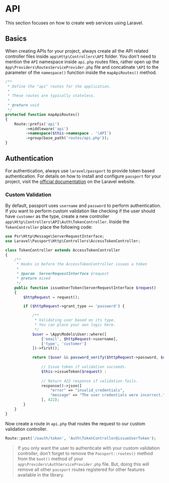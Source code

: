 # API
This section focuses on how to create web services using Laravel.

## Basics
When creating APIs for your project, always create all the API related controller files inside `app\Http\Controllers\API` folder. You don't need to mention the `API` namespace inside `api.php` routes files, rather open up the `App\Providers\RoutesServiceProvider.php` file and concatinate `\API` to the parameter of the `namespace()` function inside the `mapApiRoutes()` method.
```php
/**
 * Define the "api" routes for the application.
 *
 * These routes are typically stateless.
 *
 * @return void
 */
protected function mapApiRoutes()
{
    Route::prefix('api')
         ->middleware('api')
         ->namespace($this->namespace . '\API')
         ->group(base_path('routes/api.php'));
}
```
## Authentication
For authentication, always use `laravel/passport` to provide token based authentication. For details on how to install and configure `passport` for your project, visit the [official documentation](https://laravel.com/docs/5.6/passport#installation) on the Laravel website.
### Custom Validation
By default, passport uses `username` and `password` to perform authentication. If you want to perform custom validation like checking if the user should have `customer` as the type, create a new controller `app\Http\Controllers\API\Auth\TokenController`. Inside the `TokenController` place the following code:
```php
use Psr\Http\Message\ServerRequestInterface;
use Laravel\Passport\Http\Controllers\AccessTokenController;

class TokenController extends AccessTokenController
{
    /**
     * Hooks in before the AccessTokenController issues a token
     *
     * @param  ServerRequestInterface $request
     * @return mixed
     */
    public function issueUserToken(ServerRequestInterface $request)
    {
        $httpRequest = request();

        if ($httpRequest->grant_type == 'password') {

            /**
             * Validating user based on its type.
             * You can place your own logic here.
             */
            $user = \App\Models\User::where([
                ['email', $httpRequest->username],
                ['type', 'customer']
            ])->first();

            return ($user && password_verify($httpRequest->password, $user->password)) ?
                
                // Issue token if validation succeeds.
                $this->issueToken($request) : 
                
                // Return 422 response if validation fails.
                response()->json([
                    "error" => "invalid_credentials",
                    "message" => "The user credentials were incorrect."
                ], 422);
        }
    }
}
```
Now create a route in `api.php` that routes the request to our custom validation controller.
```php
Route::post('/oauth/token', 'Auth\TokenController@issueUserToken');
```
> If you only want the user to authenticate with your custom validation controller, don't forget to remove the `Passport::routes()` method from the `boot()` method of your `app\Providers\AuthServiceProvider.php` file.
> But, doing this will remove all other `passport` routes registered for other features available in the library.